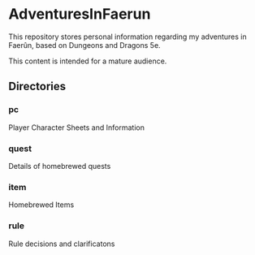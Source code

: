 # AdventuresInFaerun

This repository stores personal information regarding my adventures in Faerûn, based on Dungeons and Dragons 5e.

This content is intended for a mature audience. 

## Directories 
### pc
Player Character Sheets and Information

### quest
Details of homebrewed quests

### item
Homebrewed Items

### rule
Rule decisions and clarificatons



